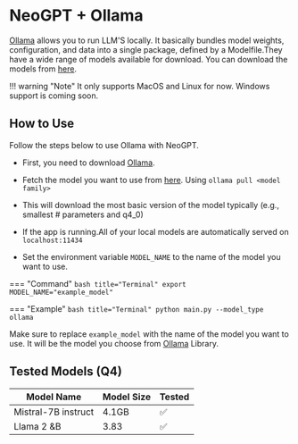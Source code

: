 # __NeoGPT + Ollama__


[Ollama](https://ollama.ai/) allows you to run LLM'S locally. It basically bundles model weights, configuration, and data into a single package, defined by a Modelfile.They have a wide range of models available for download. You can download the models from [here](https://ollama.ai/library). 


!!! warning "Note"
    It only supports MacOS and Linux for now. Windows support is coming soon. 

##  How to Use

Follow the steps below to use Ollama with NeoGPT.

- First, you need to download [Ollama](https://ollama.ai/download). 

- Fetch the model you want to use from [here](https://ollama.ai/library). Using `ollama pull <model family>`

- This will download the most basic version of the model typically (e.g., smallest # parameters and q4_0)

- If the app is running.All of your local models are automatically served on `localhost:11434`

- Set the environment variable `MODEL_NAME` to the name of the model you want to use.

=== "Command" 
    ```bash title="Terminal"
    export MODEL_NAME="example_model"
    ```

=== "Example" 
    ```bash title="Terminal"
    python main.py --model_type ollama
    ```

Make sure to replace `example_model` with the name of the model you want to use. It will be the model you choose from [Ollama](https://ollama.ai/library) Library.


## Tested Models (Q4)

| Model Name           | Model Size | Tested | 
|----------------------|------------|------------|
| Mistral-7B instruct  | 4.1GB      | ✅       |
| Llama 2 &B  | 3.83      | ✅       |

